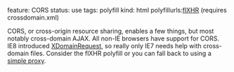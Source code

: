 feature: CORS
status: use
tags: polyfill
kind: html
polyfillurls:[flXHR](http://flxhr.flensed.com/) (requires crossdomain.xml)

CORS, or cross-origin resource sharing, enables a few things, but most notably cross-domain AJAX. All non-IE browsers have support for CORS. IE8 introduced [XDomainRequest][], so really only IE7 needs help with cross-domain files. Consider the flXHR polyfill or you can fall back to using a [simple proxy](http://benalman.com/projects/php-simple-proxy/).

[XDomainRequest]: http://msdn.microsoft.com/en-us/library/ie/cc288060(v=vs.85).aspx
